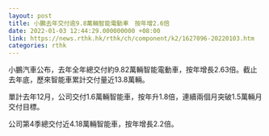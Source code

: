 ```yaml
---
layout: post
title: 小鵬去年交付逾9.8萬輛智能電動車　按年增2.6倍
date: 2022-01-03 12:44:29.000000000 +08:00
link: https://news.rthk.hk/rthk/ch/component/k2/1627096-20220103.htm
categories: rthk
---
```


小鵬汽車公布，去年全年總交付約9.82萬輛智能電動車，按年增長2.63倍。截止去年底，歷來智能車累計交付量近13.8萬輛。

單計去年12月，公司交付1.6萬輛智能車，按年升1.8倍，連續兩個月突破1.5萬輛月交付目標。

公司第4季總交付近4.18萬輛智能車，按年增長2.2倍。

